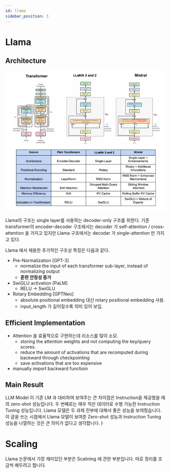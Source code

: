```yaml
---
id: llama
sidebar_position: 3
---
```

# Llama

## Architecture

![alt text](image.png)

Llama의 구조는 single layer를 사용하는 decoder-only 구조를 취한다. 기존 transformer의 encoder-decoder 구조에서는 decoder 가 self-attention / cross-attention 을 가지고 있지만 Llama 구조에서는 decoder 가 single-attention 만 가지고 있다. 

Llama 에서 채용한 추가적인 구조상 특징은 다음과 같다.

- Pre-Normalization [GPT-3]
  - normalize the input of each transformer sub-layer, instead of normalizing output
  - **훈련 안정성 증가**
- SwiGLU activation [PaLM]
  - RELU -> SwiGLU
- Rotary Embedding [GPTNeo]
  - absolute positional embedding 대신 rotary positional embedding 사용.
  - input_length 가 길어질수록 의미 있어 보임.

## Efficient Implementation

- Attention 을 효율적으로 구현하는데 리소스를 많이 소모.
  - storing the attention weights and not computing the key/query scores.
  - reduce the amount of activations that are recomputed during backward through checkpointing
  - save activations that are too expensive
- manually import backward functioin

## Main Result

LLM Model 이 기존 LM 과 대비하여 보여주는 큰 차이점은 Instruction을 제공했을 때의 zero-shot 성능입니다. 두 번째로는 매우 적은 데이터로 수행 가능한 Instruction Tuning 성능입니다. Llama 모델은 두 과제 전부에 대해서 좋은 성능을 보여줬습니다. 이 글을 쓰는 시점에서 Llama 모델이 보여준 Zero-shot 성능과 Instruction Tuning 성능을 나열하는 것은 큰 의미가 없다고 생각합니다.ㅏ

# Scaling

Llama 논문에서 가장 재미있던 부분은 Scalining 에 관한 부분입니다. 따로 정리를 조금씩 해두려고 합니다.